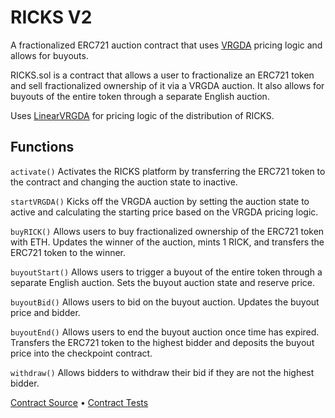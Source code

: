 # RICKS V2
A fractionalized ERC721 auction contract that uses [VRGDA](https://www.paradigm.xyz/2022/08/vrgda) pricing logic and allows for buyouts.

RICKS.sol is a contract that allows a user to fractionalize an ERC721 token and sell fractionalized ownership of it via a VRGDA auction. It also allows for buyouts of the entire token through a separate English auction.

Uses [LinearVRGDA](https://github.com/transmissions11/VRGDAs/blob/master/src/LinearVRGDA.sol) for pricing logic of the distribution of RICKS.

## Functions
`activate()` Activates the RICKS platform by transferring the ERC721 token to the contract and changing the auction state to inactive.

`startVRGDA()` Kicks off the VRGDA auction by setting the auction state to active and calculating the starting price based on the VRGDA pricing logic.

`buyRICK()` Allows users to buy fractionalized ownership of the ERC721 token with ETH. Updates the winner of the auction, mints 1 RICK, and transfers the ERC721 token to the winner.

`buyoutStart()` Allows users to trigger a buyout of the entire token through a separate English auction. Sets the buyout auction state and reserve price.

`buyoutBid()` Allows users to bid on the buyout auction. Updates the buyout price and bidder.

`buyoutEnd()` Allows users to end the buyout auction once time has expired. Transfers the ERC721 token to the highest bidder and deposits the buyout price into the checkpoint contract.

`withdraw()` Allows bidders to withdraw their bid if they are not the highest bidder.


[Contract Source](src) • [Contract Tests](test)
